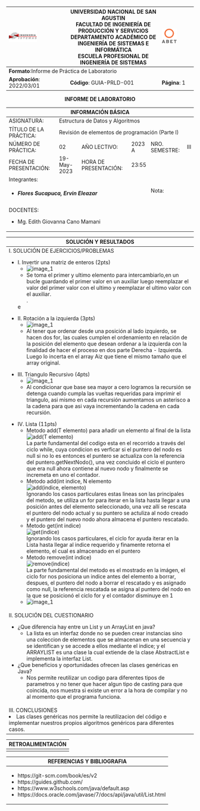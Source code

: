 <div align="center">
<table>
    <theader>
        <tr>
            <td><img src="https://github.com/rescobedoq/pw2/blob/main/epis.png?raw=true" alt="EPIS" style="width:50%; height:auto"/></td>
            <th>
                <span style="font-weight:bold;">UNIVERSIDAD NACIONAL DE SAN AGUSTIN</span><br />
                <span style="font-weight:bold;">FACULTAD DE INGENIERÍA DE PRODUCCIÓN Y SERVICIOS</span><br />
                <span style="font-weight:bold;">DEPARTAMENTO ACADÉMICO DE INGENIERÍA DE SISTEMAS E INFORMÁTICA</span><br />
                <span style="font-weight:bold;">ESCUELA PROFESIONAL DE INGENIERÍA DE SISTEMAS</span>
            </th>
            <td><img src="https://github.com/rescobedoq/pw2/blob/main/abet.png?raw=true" alt="ABET" style="width:50%; height:auto"/></td>
        </tr>
    </theader>
    <tbody>
        <tr><td colspan="3"><span style="font-weight:bold;">Formato</span>:Informe de Práctica de Laboratorio</td></tr>
        <tr><td><span style="font-weight:bold;">Aprobación</span>:  2022/03/01</td><td><span style="font-weight:bold;">Código</span>: GUIA-PRLD-001</td><td><span style="font-weight:bold;">Página</span>: 1</td></tr>
    </tbody>
</table>
</div>

<div align="center">
<span style="font-weight:bold;">INFORME DE LABORATORIO</span><br />
</div>


<table>
<theader>
<tr><th colspan="6">INFORMACIÓN BÁSICA</th></tr>
</theader>
<tbody>
<tr><td>ASIGNATURA:</td><td colspan="5">Estructura de Datos y Algoritmos</td></tr>
<tr><td>TÍTULO DE LA PRÁCTICA:</td><td colspan="5">Revisión de elementos de programación (Parte I)</td></tr>
<tr>
<td>NÚMERO DE PRÁCTICA:</td><td>02</td><td>AÑO LECTIVO:</td><td>2023 A</td><td>NRO. SEMESTRE:</td><td>III</td>
</tr>
<tr>
<td>FECHA DE PRESENTACIÓN:</td><td>19-May-2023</td><td>HORA DE PRESENTACIÓN:</td><td colspan="3">23:55</td>
</tr>
<tr><td colspan="4">Integrantes:
        <ul>
            <li><h5>Flores Sucapuca, Ervin Eleazar </h5></li>
        </ul>
    </td>
    <td colspan="2">Nota:</td>
</<tr>
<tr><td colspan="6">DOCENTES:
<ul>
<li> Mg. Edith Giovanna Cano Mamani</li>
</ul>
</td>
</<tr>
</tdbody>
</table>

<table>
    <theader>
        <tr><th colspan="6">SOLUCIÓN Y RESULTADOS</th></tr>
    </theader>
    <tbody>
        <tr><td colspan="6">I. SOLUCIÓN DE EJERCICIOS/PROBLEMAS
          <ul>
          <li>I. Invertir una matriz de enteros (2pts)
             <ul>
	     <li><img src="Imágenes/Invertido.png" alt="image_1" style witdh="150"; height="150"/></li>
 	     <li>Se toma el primer y ultimo elemento para intercambiarlo,en un bucle guardando el primer valor en un auxiliar luego reemplazar el valor del primer valor con el ultimo y reemplazar el ultimo valor con el auxiliar.</li>.
	    </ul>e
           </li>
          </ul>
          <ul>
          <li>II. Rotación a la izquierda (3pts)
             <ul>
	     <li><img src="Imágenes/Ejericicio_2.png" alt="image_1" style witdh="250"; height="250"/></li>
	       <li> Al tener que ordenar desde una posición al lado izquierdo, se hacen dos for, las cuales cumplen el ordenamiento en relación de la posición del elemento que desean ordenar a la izquierda con la finalidad de hacer el proceso en dos parte Derecha - Izquierda. Luego lo incerta en el array Aiz que tiene el mismo tamaño que el array original.</li>
	    </ul>
           </li>
          </ul>
          <ul>
          <li>III. Triangulo Recursivo (4pts)
             <ul>
	            <li><img src="Imágenes/Triangulo_recursivo.png?raw=true" alt="image_1" style witdh="150"; height="150"/></li>
                <li>Al condicionar que base sea mayor a cero logramos la recursión se detenga cuando cumpla las vueltas requeridas para imprimir el triangulo, asi mismo en cada recursión aumentamos un asterisco a la cadena para que asi vaya incrementando la cadena en cada recursión.
              </ul>
           </li>
          </ul>
          <ul>
          <li>IV. Lista (11pts)
              <ul>
	            <li>
                  Metodo add(T elemento) para añadir un elemento al final de la lista<br>
                  <img src="img/cap1.png" alt="add(T elemento)"/><br>
                  La parte fundamental del codigo esta en el recorrido a través del ciclo while, cuya condicion es verficar si el puntero del nodo es null si no lo es entonces el puntero se actualiza con la referencia del puntero.getNextNodo(), una vez concluido el ciclo el puntero que era null ahora contiene al nuevo nodo y finalmente se incremeta en uno el contador.
                </li>
	     <li>
          Metodo add(int indice, N elemento<br>
          <img src="img/cap2.png" alt="add(indice, elemento)"/><br>
          Ignorando los casos particulares estas lineas son las principales del metodo, se utiliza un for para iterar en la lista hasta llegar a una posición antes del elemento seleccionado, una vez allí se rescata el puntero del nodo actual y su puntero se actuliza al nodo creado y el puntero del nuevo nodo ahora almacena el puntero rescatado.
          </li>
	     <li>
          Metodo get(int indice)<br>
          <img src="img/cap3.png" alt="get(indice)"/><br>
          Ignorando los casos particulares, el ciclo for ayuda iterar en la Lista hasta llegar al indice requerido y finamente retorna el elemento, el cual es almacenado en el puntero
          </li>
	     <li>
         Metodo remove(int indice)<br>
         <img src="img/cap4.png" alt="remove(indice)"/><br>
         La parte fundamental del metodo es el mostrado en la imágen, el ciclo for nos posiciona un indice antes del elemento a borrar, despues, el puntero del nodo a borrar el rescatado y es asignado como null, la referencia rescatada se asigna al puntero del nodo en la que se posicionó el ciclo for y el contador disminuye en 1
         </li>
	     <li><img src="z_imag/Methods.jpg?raw=true" alt="image_1" style witdh="250"; height="250"/></li>
              </ul>
           </li>
          </ul>
          </td></tr>   
        <tr><td colspan="6">II. SOLUCIÓN DEL CUESTIONARIO
         <ul>
         <li>¿Que diferencia hay entre un List y un ArrayList en java?
              <ul>
                   <li>La lista es un interfaz donde no se pueden crear instancias sino una coleccion de elementos que se almacenan en una secuencia y se identifican y se accede a ellos mediante el indice; y el ARRAYLIST es una clase la cual extiende de la clase AbstractList e implementa la interfaz List.</li>
 	       </ul>
          </li>
        <li>¿Que beneficios y oportunidades ofrecen las clases genéricas en Java?
            <ul>
                 <li>Nos permite reutilizar un codigo para diferentes tipos de parametros y no tener que hacer algun tipo de casting para que coincida, nos muestra si existe un error a la hora de compilar y no al momento que el programa funciona.</li>  
          </ul>
        </li>
         </ul>
        </td></tr>
        <tr><td colspan="6">III. CONCLUSIONES
           <li>Las clases genéricas nos permite la reutilizacion del código e implementar nuestros propios algoritmos genéricos para diferentes casos.</li>
</td></tr>
 </tbody>
</table>

<table>
    <theader>
        <tr><th>RETROALIMENTACIÓN</th></tr>
    </theader>
    <tbody>
         <tr><td colspan="6">                       </td></tr>
    </tbody>
</table>

<table>
    <theader>
        <tr><th>REFERENCIAS Y BIBLIOGRAFIA</th></tr>
    </theader>
    <tbody>
        <tr><td>
            <ul>
                <li>https://git-scm.com/book/es/v2</li>
                <li>https://guides.github.com/</li>
                <li>https://www.w3schools.com/java/default.asp</li>
                <li>https://docs.oracle.com/javase/7/docs/api/java/util/List.html</li>
            </ul></td>
        </tr>
    </tbody>
</table>

